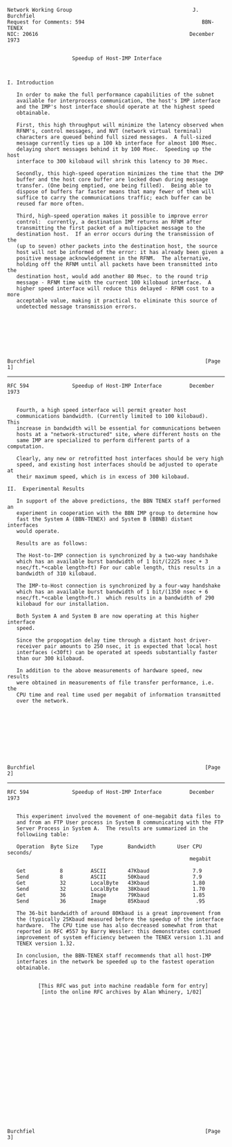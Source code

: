     Network Working Group                                       J. Burchfiel
    Request for Comments: 594                                      BBN-TENEX
    NIC: 20616                                                 December 1973


                         Speedup of Host-IMP Interface



    I. Introduction

       In order to make the full performance capabilities of the subnet
       available for interprocess communication, the host's IMP interface
       and the IMP's host interface should operate at the highest speed
       obtainable.

       First, this high throughput will minimize the latency observed when
       RFNM's, control messages, and NVT (network virtual terminal)
       characters are queued behind full sized messages.  A full-sized
       message currently ties up a 100 kb interface for almost 100 Msec.
       delaying short messages behind it by 100 Msec.  Speeding up the host
       interface to 300 kilobaud will shrink this latency to 30 Msec.

       Secondly, this high-speed operation minimizes the time that the IMP
       buffer and the host core buffer are locked down during message
       transfer. (One being emptied, one being filled).  Being able to
       dispose of buffers far faster means that many fewer of them will
       suffice to carry the communications traffic; each buffer can be
       reused far more often.

       Third, high-speed operation makes it possible to improve error
       control:  currently, a destination IMP returns an RFNM after
       transmitting the first packet of a multipacket message to the
       destination host.  If an error occurs during the transmission of the
       (up to seven) other packets into the destination host, the source
       host will not be informed of the error: it has already been given a
       positive message acknowledgement in the RFNM.  The alternative,
       holding off the RFNM until all packets have been transmitted into the
       destination host, would add another 80 Msec. to the round trip
       message - RFNM time with the current 100 kilobaud interface.  A
       higher speed interface will reduce this delayed - RFNM cost to a more
       acceptable value, making it practical to eliminate this source of
       undetected message transmission errors.








    Burchfiel                                                       [Page 1]

------------------------------------------------------------------------

``` newpage
RFC 594              Speedup of Host-IMP Interface         December 1973


   Fourth, a high speed interface will permit greater host
   communications bandwidth. (Currently limited to 100 kilobaud).  This
   increase in bandwidth will be essential for communications between
   hosts at a "network-structured" site, where different hosts on the
   same IMP are specialized to perform different parts of a computation.

   Clearly, any new or retrofitted host interfaces should be very high
   speed, and existing host interfaces should be adjusted to operate at
   their maximum speed, which is in excess of 300 kilobaud.

II.  Experimental Results

   In support of the above predictions, the BBN TENEX staff performed an
   experiment in cooperation with the BBN IMP group to determine how
   fast the System A (BBN-TENEX) and System B (BBNB) distant interfaces
   would operate.

   Results are as follows:

   The Host-to-IMP connection is synchronized by a two-way handshake
   which has an available burst bandwidth of 1 bit/(2225 nsec + 3
   nsec/ft.*<cable length>ft) For our cable length, this results in a
   bandwidth of 310 kilobaud.

   The IMP-to-Host connection is synchronized by a four-way handshake
   which has an available burst bandwidth of 1 bit/(1350 nsec + 6
   nsec/ft.*<cable length>ft.)  which results in a bandwidth of 290
   kilobaud for our installation.

   Both System A and System B are now operating at this higher interface
   speed.

   Since the propogation delay time through a distant host driver-
   receiver pair amounts to 250 nsec, it is expected that local host
   interfaces (<30ft) can be operated at speeds substantially faster
   than our 300 kilobaud.

   In addition to the above measurements of hardware speed, new results
   were obtained in measurements of file transfer performance, i.e. the
   CPU time and real time used per megabit of information transmitted
   over the network.










Burchfiel                                                       [Page 2]
```

------------------------------------------------------------------------

``` newpage
RFC 594              Speedup of Host-IMP Interface         December 1973


   This experiment involved the movement of one-megabit data files to
   and from an FTP User process in System B communicating with the FTP
   Server Process in System A.  The results are summarized in the
   followiing table:

   Operation  Byte Size    Type        Bandwidth       User CPU seconds/
                                                           megabit

   Get           8         ASCII       47Kbaud              7.9
   Send          8         ASCII       50Kbaud              7.9
   Get           32        LocalByte   43Kbaud              1.80
   Send          32        LocalByte   38Kbaud              1.70
   Get           36        Image       79Kbaud              1.85
   Send          36        Image       85Kbaud               .95

   The 36-bit bandwidth of around 80Kbaud is a great improvement from
   the (typically 25Kbaud measured before the speedup of the interface
   hardware.  The CPU time use has also decreased somewhat from that
   reported in RFC #557 by Barry Wessler: this demonstrates continued
   improvement of system efficiency between the TENEX version 1.31 and
   TENEX version 1.32.

   In conclusion, the BBN-TENEX staff recommends that all host-IMP
   interfaces in the network be speeded up to the fastest operation
   obtainable.


          [This RFC was put into machine readable form for entry]
           [into the online RFC archives by Alan Whinery, 1/02]






















Burchfiel                                                       [Page 3]
```
